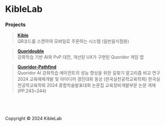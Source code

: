 # KibleLab

### Projects

> **[Kible](https://github.com/KibleLab/kible)** <br/>
> QR코드를 스캔하여 모바일로 주문하는 시스템 (일반음식점용)

> **[Quoridouble](https://github.com/KibleLab/quoridouble)** <br />
> 강화학습 기반 AI와 PvP 대전, 개선된 UX가 구현된 Quoridor 게임 앱

> **[Quoridor-Pathfind](https://github.com/KibleLab/quoridor-pathfind)** <br />
> Quoridor AI 강화학습 에이전트의 성능 향상을 위한 길찾기 알고리즘 비교 연구
> 2024 교육매체개발 및 아이디어 경진대회 동상 (한국실천공학교육학회)
> 한국실천공학교육학회 2024 종합학술발표대회 논문집 교육장비개발부문 논문 게재 (PP.243~244)

## <br />
Copyright © 2024 KibleLab

